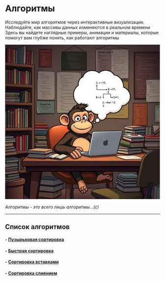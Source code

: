 # <div class="animate__animated animate__bounce">Алгоритмы</div>
<link rel="stylesheet" href="https://cdnjs.cloudflare.com/ajax/libs/animate.css/4.1.1/animate.min.css">

Исследуйте мир алгоритмов через интерактивные визуализации. Наблюдайте, как массивы данных изменяются в реальном времени
Здесь вы найдете наглядные примеры, анимации и материалы, которые помогут вам глубже понять, как работают алгоритмы

![monkey](images/monk.png)

_Алгоритмы - это всего лишь алгоритмы...(с)_

---

## Список алгоритмов
#### - [Пузырьковая сортировка](algorithm1.md)
#### - [Быстрая сортировка](algorithm2.md)
#### - [Сортировка вставками](algorithm3.md)
#### - [Сортировка слиянием](algorithm4.md)
